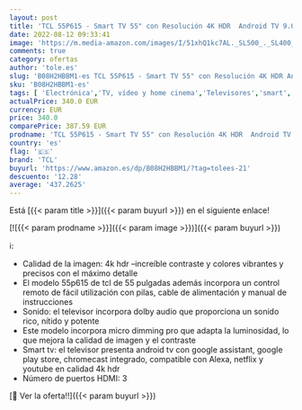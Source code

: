 ```yaml
---
layout: post
title: 'TCL 55P615 - Smart TV 55" con Resolución 4K HDR  Android TV 9.0  WiFi  Ultra HD  Micro Dimming Pro  Dolby Audio  Compatible con Google Assistant y Alexa'
date: 2022-08-12 09:33:41
image: 'https://m.media-amazon.com/images/I/51xhQ1kc7AL._SL500_._SL400_.jpg'
comments: true
category: ofertas
author: 'tole.es'
slug: 'B08H2HBBM1-es TCL 55P615 - Smart TV 55" con Resolución 4K HDR Android TV...'
sku: 'B08H2HBBM1-es'
tags: [ 'Electrónica','TV, vídeo y home cinema','Televisores','smart','tcl','tv','🇪🇸', ]
actualPrice: 340.0 EUR
currency: EUR
price: 340.0
comparePrice: 387.59 EUR
prodname: 'TCL 55P615 - Smart TV 55" con Resolución 4K HDR  Android TV 9.0  WiFi  Ultra HD  Micro Dimming Pro  Dolby Audio  Compatible con Google Assistant y Alexa'
country: 'es'
flag: '🇪🇸'
brand: 'TCL'
buyurl: 'https://www.amazon.es/dp/B08H2HBBM1/?tag=tolees-21'
descuento: '12.28'
average: '437.2625'
---
```


Está [{{< param title >}}]({{< param buyurl >}}) en el siguiente enlace!

[![{{< param prodname >}}]({{< param image >}})]({{< param buyurl >}})

ℹ️:

- Calidad de la imagen: 4k hdr –increíble contraste y colores vibrantes y precisos con el máximo detalle
- El modelo 55p615 de tcl de 55 pulgadas además incorpora un control remoto de fácil utilización con pilas, cable de alimentación y manual de instrucciones
- Sonido: el televisor incorpora dolby audio que proporciona un sonido rico, nítido y potente
- Este modelo incorpora micro dimming pro que adapta la luminosidad, lo que mejora la calidad de imagen y el contraste
- Smart tv: el televisor presenta android tv con google assistant, google play store, chromecast integrado, compatible con Alexa, netflix y youtube en calidad 4k hdr
- Número de puertos HDMI: 3

[🛒 Ver la oferta!!]({{< param buyurl >}})
